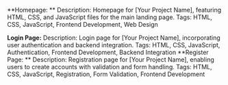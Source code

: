 **Homepage:
**
Description: Homepage for [Your Project Name], featuring HTML, CSS, and JavaScript files for the main landing page.
Tags: HTML, CSS, JavaScript, Frontend Development, Web Design

**Login Page:**
Description: Login page for [Your Project Name], incorporating user authentication and backend integration.
Tags: HTML, CSS, JavaScript, Authentication, Frontend Development, Backend Integration
**Register Page:
**
Description: Registration page for [Your Project Name], enabling users to create accounts with validation and form handling.
Tags: HTML, CSS, JavaScript, Registration, Form Validation, Frontend Development
